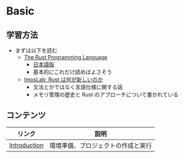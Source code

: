 # Basic

## 学習方法

- まずは以下を読む
  - [The Rust Programming Language](https://doc.rust-lang.org/book/)
    - [日本語版](https://doc.rust-jp.rs/book-ja/title-page.html)
    - 基本的にこれだけ読めばよさそう
  - [ImosLab: Rust は何が新しいのか](https://imoz.jp/note/rust-functions.html)
    - 文法とかではなく言語仕様に関する話
    - メモリ管理の歴史と Rust のアプローチについて書かれている

## コンテンツ

| リンク                          | 説明                               |
| ------------------------------- | ---------------------------------- |
| [Introduction](introduction.md) | 環境準備、プロジェクトの作成と実行 |

